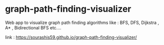 # graph-path-finding-visualizer

Web app to visualize graph path finding algorithms like : BFS, DFS, Dijkstra , A\* , Bidirectional BFS etc....

link : https://sourashis59.github.io/graph-path-finding-visualizer/
